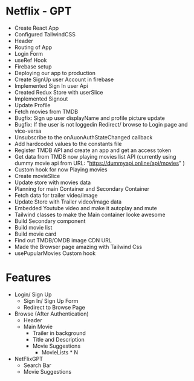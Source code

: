 # Netflix - GPT

- Create React App
- Configured TailwindCSS
- Header
- Routing of App
- Login Form
- useRef Hook
- Firebase setup
- Deploying our app to production
- Create SignUp user Account in firebase
- Implemented Sign In user Api
- Created Redux Store with userSlice
- Implemented Signout
- Update Profile
- Fetch movies from TMDB
- Bugfix: Sign up user displayName and profile picture update
- Bugfix: If the user is not loggedin Redirect/ browse to Login page and vice-versa
- Unsubscribe to the onAuonAuthStateChanged callback
- Add hardcoded values to the constants file
- Register TMDB API and create an app and get an access token
- Get data from TMDB now playing movies list API (currently using dummy movie api from URL: "https://dummyapi.online/api/movies" )
- Custom hook for now Playing movies
- Create movieSlice
- Update store with movies data
- Planning for main Container and Secondary Container
- Fetch data for trailer video/image
- Update Store with Trailer video/image data
- Embedded Youtube video and make it autoplay and mute
- Tailwind classes to make the Main container looke awesome
- Build Secondary component
- Build movie list
- Build movie card
- Find out TMDB/OMDB image CDN URL
- Made the Browser page amazing with Tailwind Css
- usePupularMovies Custom hook

# Features

- Login/ Sign Up
  - Sign In/ Sign Up Form
  - Redirect to Browse Page
- Browse (After Authentication)
  - Header
  - Main Movie
    - Trailer in background
    - Title and Description
    - Movie Suggestions
      - MovieLists \* N
- NetFlixGPT
  - Search Bar
  - Movie Suggestions
